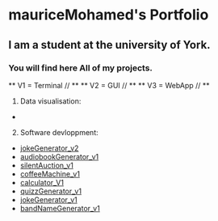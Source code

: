# mauriceMohamed's Portfolio

## I am a  student at the university of York.

### You will find here All of my projects.

** V1 = Terminal // **
** V2 = GUI // **
** V3 = WebApp // **

1. Data visualisation:
  - 

2. Software devloppment:
  - [jokeGenerator_v2]()
  - [audiobookGenerator_v1]()
  - [silentAuction_v1]()
  - [coffeeMachine_v1]()
  - [calculator_V1]()
  - [quizzGenerator_v1]()
  - [jokeGenerator_v1]()
  - [bandNameGenerator_v1]()


